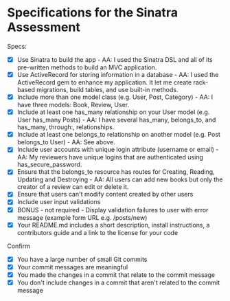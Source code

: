 # Specifications for the Sinatra Assessment

Specs:
- [x] Use Sinatra to build the app - AA: I used the Sinatra DSL and all of its pre-written methods to build an MVC application.  
- [x] Use ActiveRecord for storing information in a database - AA: I used the ActiveRecord gem to enhance my application. It let me create rack-based migrations, build tables, and use built-in methods. 
- [x] Include more than one model class (e.g. User, Post, Category) - AA: I have three models: Book, Review, User.
- [x] Include at least one has_many relationship on your User model (e.g. User has_many Posts) - AA: I have several has_many, belongs_to, and has_many, through:, relationships.
- [x] Include at least one belongs_to relationship on another model (e.g. Post belongs_to User) - AA: See above.
- [x] Include user accounts with unique login attribute (username or email) - AA: My reviewers have unique logins that are authenticated using has_secure_password.
- [x] Ensure that the belongs_to resource has routes for Creating, Reading, Updating and Destroying - AA: All users can add new books but only the creator of a review can edit or delete it. 
- [x] Ensure that users can't modify content created by other users
- [x] Include user input validations
- [x] BONUS - not required - Display validation failures to user with error message (example form URL e.g. /posts/new)
- [x] Your README.md includes a short description, install instructions, a contributors guide and a link to the license for your code

Confirm
- [x] You have a large number of small Git commits
- [x] Your commit messages are meaningful
- [x] You made the changes in a commit that relate to the commit message
- [x] You don't include changes in a commit that aren't related to the commit message